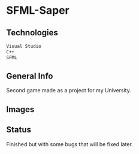 # SFML-Saper

## Technologies

```bash
Visual Studio
C++
SFML
```

## General Info

Second game made as a project for my University.

## Images



## Status

Finished but with some bugs that will be fixed later.
